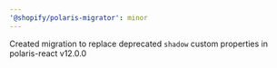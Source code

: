 ```yaml
---
'@shopify/polaris-migrator': minor
---
```


Created migration to replace deprecated `shadow` custom properties in polaris-react v12.0.0
